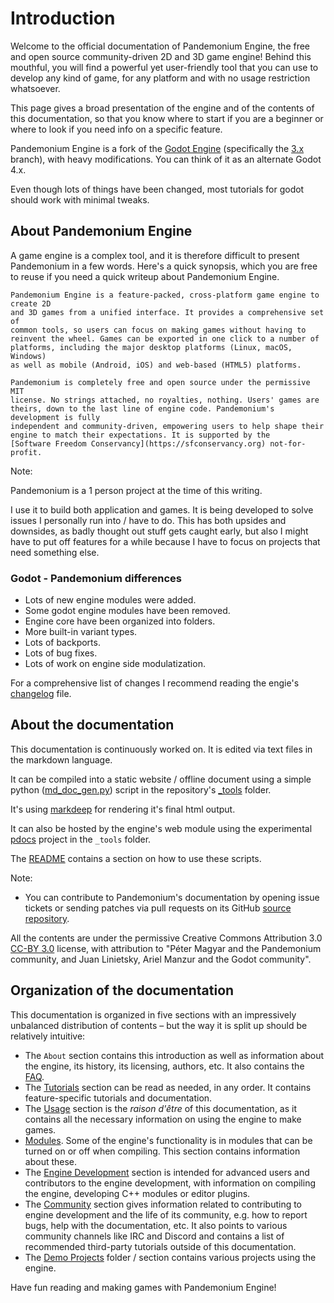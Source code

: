 

# Introduction

Welcome to the official documentation of Pandemonium Engine, the free and open source
community-driven 2D and 3D game engine! Behind this mouthful, you will find a
powerful yet user-friendly tool that you can use to develop any kind of game,
for any platform and with no usage restriction whatsoever.

This page gives a broad presentation of the engine and of the contents
of this documentation, so that you know where to start if you are a beginner or
where to look if you need info on a specific feature.

Pandemonium Engine is a fork of the [Godot Engine](https://godotengine.org/) (specifically the
[3.x](https://github.com/godotengine/godot/commits/3.x) branch), with heavy modifications. You can
think of it as an alternate Godot 4.x.

Even though lots of things have been changed, most tutorials for godot should work with minimal tweaks.

## About Pandemonium Engine

A game engine is a complex tool, and it is therefore difficult to present Pandemonium
in a few words. Here's a quick synopsis, which you are free to reuse
if you need a quick writeup about Pandemonium Engine.

    Pandemonium Engine is a feature-packed, cross-platform game engine to create 2D
    and 3D games from a unified interface. It provides a comprehensive set of
    common tools, so users can focus on making games without having to
    reinvent the wheel. Games can be exported in one click to a number of
    platforms, including the major desktop platforms (Linux, macOS, Windows)
    as well as mobile (Android, iOS) and web-based (HTML5) platforms.

    Pandemonium is completely free and open source under the permissive MIT
    license. No strings attached, no royalties, nothing. Users' games are
    theirs, down to the last line of engine code. Pandemonium's development is fully
    independent and community-driven, empowering users to help shape their
    engine to match their expectations. It is supported by the
    [Software Freedom Conservancy](https://sfconservancy.org) not-for-profit.

Note:

Pandemonium is a 1 person project at the time of this writing.

I use it to build both application and games. It is being developed to solve issues
I personally run into / have to do. This has both upsides and downsides, as
badly thought out stuff gets caught early, but also I might have to put off
features for a while because I have to focus on projects that need something else.

### Godot - Pandemonium differences

- Lots of new engine modules were added.
- Some godot engine modules have been removed.
- Engine core have been organized into folders.
- More built-in variant types.
- Lots of backports.
- Lots of bug fixes.
- Lots of work on engine side modulatization.

For a comprehensive list of changes I recommend reading the engie's
[changelog](https://github.com/Relintai/pandemonium_engine/blob/master/CHANGELOG.md) file.

## About the documentation

This documentation is continuously worked on. It is edited via text files in the
markdown language.

It can be compiled into a static website / offline document using
a simple python ([md_doc_gen.py](../_tools/md_doc_gen.py)) script in the repository's
[_tools](../_tools) folder.

It's using [markdeep](https://casual-effects.com/markdeep/) for rendering it's final html output.

It can also be hosted by the engine's web module using the experimental
[pdocs](../_tools/pdocs) project in the `_tools` folder.

The [README](../README.md) contains a section on how to use these scripts.

Note:

- You can contribute to Pandemonium's documentation by opening issue tickets
  or sending patches via pull requests on its GitHub
  [source repository](https://github.com/Relintai/pandemonium_engine_docs).

All the contents are under the permissive Creative Commons Attribution 3.0
[CC-BY 3.0](https://creativecommons.org/licenses/by/3.0/) license, with
attribution to "Péter Magyar and the Pandemonium community, and Juan Linietsky, Ariel Manzur and the Godot community".

## Organization of the documentation

This documentation is organized in five sections with an impressively
unbalanced distribution of contents – but the way it is split up should be
relatively intuitive:

- The `About` section contains this introduction as well as
  information about the engine, its history, its licensing, authors, etc. It
  also contains the [FAQ](02_faq.md).
- The [Tutorials](../02_tutorials) section can be read as needed,
  in any order. It contains feature-specific tutorials and documentation.
- The [Usage](../03_usage) section is the *raison d'être* of this
  documentation, as it contains all the necessary information on using the
  engine to make games.
- [Modules](../04_modules). Some of the engine's functionality is in modules that can be turned on or off
  when compiling. This section contains information about these.
- The [Engine Development](../05_engine_development) section is intended for advanced users and contributors
  to the engine development, with information on compiling the engine,
  developing C++ modules or editor plugins.
- The [Community](../06_community) section gives information related to contributing to
  engine development and the life of its community, e.g. how to report bugs,
  help with the documentation, etc. It also points to various community channels
  like IRC and Discord and contains a list of recommended third-party tutorials
  outside of this documentation.
- The [Demo Projects](../07_demo_projects) folder / section contains various
  projects using the engine.

Have fun reading and making games with Pandemonium Engine!
